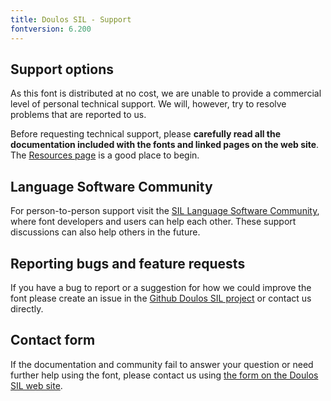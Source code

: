 ```yaml
---
title: Doulos SIL - Support
fontversion: 6.200
---
```


## Support options

As this font is distributed at no cost, we are unable to provide a commercial level of personal technical support. We will, however, try to resolve problems that are reported to us.

Before requesting technical support, please **carefully read all the documentation included with the fonts and linked pages on the web site**. The [Resources page](resources.md) is a good place to begin.

## Language Software Community

For person-to-person support visit the [SIL Language Software Community](https://community.software.sil.org/c/silfonts), where font developers and users can help each other. These support discussions can also help others in the future.

## Reporting bugs and feature requests

If you have a bug to report or a suggestion for how we could improve the font please create an issue in the [Github Doulos SIL project](https://github.com/silnrsi/font-doulos/issues) or contact us directly.

## Contact form

If the documentation and community fail to answer your question or need further help using the font, please contact us using [the form on the Doulos SIL web site](https://software.sil.org/doulos/about/contact/).

